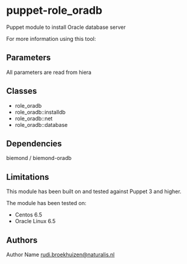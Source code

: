 puppet-role_oradb
===================

Puppet module to install Oracle database server

For more information using this tool: 

Parameters
-------------
All parameters are read from hiera

Classes
-------------
- role_oradb
- role_oradb::installdb
- role_oradb::net
- role_oradb::database

Dependencies
-------------
biemond / biemond-oradb

Limitations
-------------
This module has been built on and tested against Puppet 3 and higher.

The module has been tested on:
- Centos 6.5
- Oracle Linux 6.5

Authors
-------------
Author Name rudi.broekhuizen@naturalis.nl

